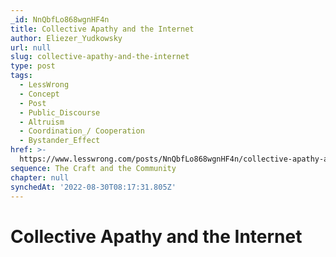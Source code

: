 ```yaml
---
_id: NnQbfLo868wgnHF4n
title: Collective Apathy and the Internet
author: Eliezer_Yudkowsky
url: null
slug: collective-apathy-and-the-internet
type: post
tags:
  - LessWrong
  - Concept
  - Post
  - Public_Discourse
  - Altruism
  - Coordination_/ Cooperation
  - Bystander_Effect
href: >-
  https://www.lesswrong.com/posts/NnQbfLo868wgnHF4n/collective-apathy-and-the-internet
sequence: The Craft and the Community
chapter: null
synchedAt: '2022-08-30T08:17:31.805Z'
---
```


# Collective Apathy and the Internet
